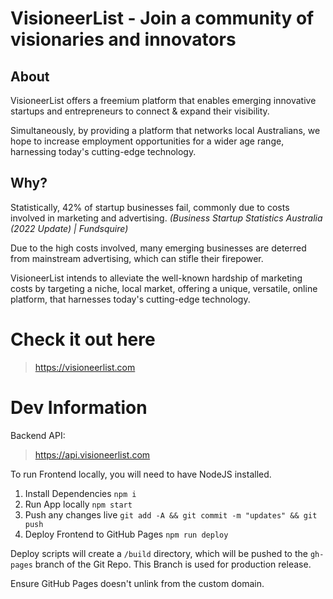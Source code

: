 # VisioneerList - Join a community of visionaries and innovators

## About

VisioneerList offers a freemium platform that enables emerging innovative startups and entrepreneurs to connect & expand their visibility.

Simultaneously, by providing a platform that networks local Australians, we hope to increase employment opportunities for a wider age range, harnessing today's cutting-edge technology.

## Why?

Statistically, 42% of startup businesses fail, commonly due to costs involved in marketing and advertising. <i>(Business Startup Statistics Australia (2022 Update) | Fundsquire)</i>

Due to the high costs involved, many emerging businesses are deterred from mainstream advertising, which can stifle their firepower.

VisioneerList intends to alleviate the well-known hardship of marketing costs by targeting a niche, local market, offering a unique, versatile, online platform, that harnesses today's cutting-edge technology.

# Check it out here

> https://visioneerlist.com

# Dev Information

Backend API:

> https://api.visioneerlist.com

To run Frontend locally, you will need to have NodeJS installed.

1. Install Dependencies `npm i`
2. Run App locally `npm start`
3. Push any changes live `git add -A && git commit -m "updates" && git push`
4. Deploy Frontend to GitHub Pages `npm run deploy`

Deploy scripts will create a `/build` directory, which will be pushed to the `gh-pages` branch of the Git Repo. This Branch is used for production release.

Ensure GitHub Pages doesn't unlink from the custom domain.
